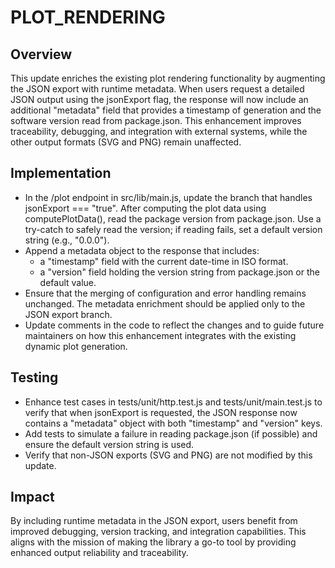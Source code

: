 # PLOT_RENDERING

## Overview
This update enriches the existing plot rendering functionality by augmenting the JSON export with runtime metadata. When users request a detailed JSON output using the jsonExport flag, the response will now include an additional "metadata" field that provides a timestamp of generation and the software version read from package.json. This enhancement improves traceability, debugging, and integration with external systems, while the other output formats (SVG and PNG) remain unaffected.

## Implementation
- In the /plot endpoint in src/lib/main.js, update the branch that handles jsonExport === "true". After computing the plot data using computePlotData(), read the package version from package.json. Use a try-catch to safely read the version; if reading fails, set a default version string (e.g., "0.0.0").
- Append a metadata object to the response that includes:
  - a "timestamp" field with the current date-time in ISO format.
  - a "version" field holding the version string from package.json or the default value.
- Ensure that the merging of configuration and error handling remains unchanged. The metadata enrichment should be applied only to the JSON export branch.
- Update comments in the code to reflect the changes and to guide future maintainers on how this enhancement integrates with the existing dynamic plot generation.

## Testing
- Enhance test cases in tests/unit/http.test.js and tests/unit/main.test.js to verify that when jsonExport is requested, the JSON response now contains a "metadata" object with both "timestamp" and "version" keys.
- Add tests to simulate a failure in reading package.json (if possible) and ensure the default version string is used.
- Verify that non-JSON exports (SVG and PNG) are not modified by this update.

## Impact
By including runtime metadata in the JSON export, users benefit from improved debugging, version tracking, and integration capabilities. This aligns with the mission of making the library a go-to tool by providing enhanced output reliability and traceability.